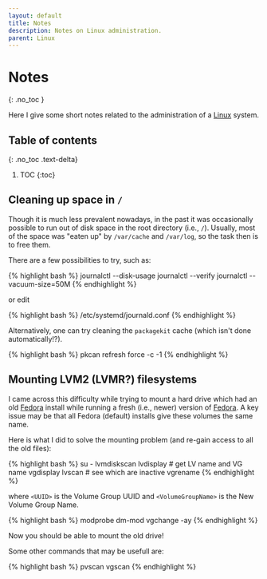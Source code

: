 ```yaml
---
layout: default
title: Notes
description: Notes on Linux administration.
parent: Linux
---
```


# Notes
{: .no_toc }

Here I give some short notes related to the administration of a [Linux] system.


## Table of contents
{: .no_toc .text-delta}

1. TOC
{:toc}

## Cleaning up space in `/`

<!--- from 2016-12-23 --->

Though it is much less prevalent nowadays, in the past it was occasionally
possible to run out of disk space in the root directory (i.e., `/`).
Usually, most of the space was "eaten up" by `/var/cache` and `/var/log`,
so the task then is to free them.

There are a few possibilities to try, such as:

{% highlight bash %}
journalctl --disk-usage
journalctl --verify
journalctl --vacuum-size=50M
{% endhighlight %}

or edit

{% highlight bash %}
/etc/systemd/journald.conf
{% endhighlight %}

Alternatively, one can try cleaning the `packagekit` cache
(which isn't done automatically!?).

{% highlight bash %}
pkcan refresh force -c -1
{% endhighlight %}


## Mounting LVM2 (LVMR?) filesystems

<!--- from 2017-04-21 --->

I came across this difficulty while trying to mount a hard drive which had an
old [Fedora] install while running a fresh (i.e., newer) version of [Fedora].
A key issue may be that all Fedora (default) installs give these volumes the
same name.

Here is what I did to solve the mounting problem
(and re-gain access to all the old files):

{% highlight bash %}
su -
lvmdiskscan
lvdisplay # get LV name and VG name
vgdisplay
lvscan # see which are inactive
vgrename <UUID> <VolumeGroupName>
{% endhighlight %}

where
`<UUID>` is the Volume Group UUID
and
`<VolumeGroupName>` is the New Volume Group Name.

{% highlight bash %}
modprobe dm-mod
vgchange -ay
{% endhighlight %}

Now you should be able to mount the old drive!

Some other commands that may be usefull are:

{% highlight bash %}
pvscan
vgscan
{% endhighlight %}


[Fedora]: https://getfedora.org/
[Linux]: https://en.wikipedia.org/wiki/Linux
